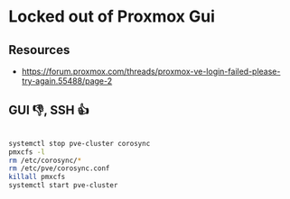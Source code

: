 # Locked out of Proxmox Gui

## Resources
- https://forum.proxmox.com/threads/proxmox-ve-login-failed-please-try-again.55488/page-2

## GUI 👎, SSH 👍
```bash

systemctl stop pve-cluster corosync
pmxcfs -l
rm /etc/corosync/*
rm /etc/pve/corosync.conf
killall pmxcfs
systemctl start pve-cluster
```
